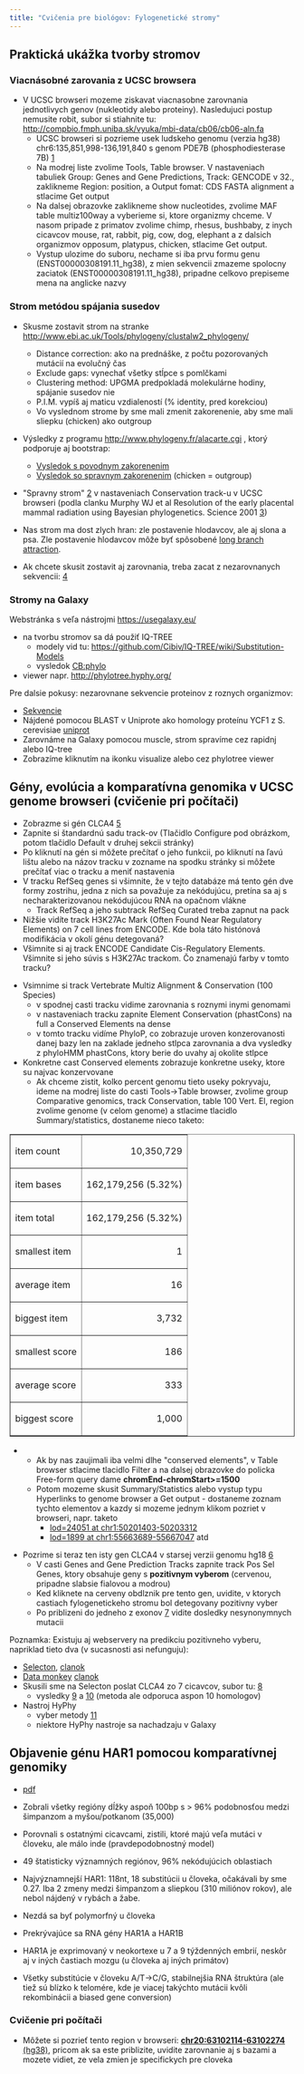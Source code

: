 ```yaml
---
title: "Cvičenia pre biológov: Fylogenetické stromy"
---
```



## Praktická ukážka tvorby stromov

### Viacnásobné zarovania z UCSC browsera

  - V UCSC browseri mozeme ziskavat viacnasobne zarovnania jednotlivych
    genov (nukleotidy alebo proteiny). Nasledujuci postup nemusite
    robit, subor si stiahnite tu:
    <http://compbio.fmph.uniba.sk/vyuka/mbi-data/cb06/cb06-aln.fa>
      - UCSC browseri si pozrieme usek ludskeho genomu (verzia hg38)
        chr6:135,851,998-136,191,840 s genom PDE7B (phosphodiesterase
        7B)
        [1](http://genome-euro.ucsc.edu/cgi-bin/hgTracks?db=hg38&position=chr6%3A135851998-136191840)
      - Na modrej liste zvolime Tools, Table browser. V nastaveniach
        tabuliek Group: Genes and Gene Predictions, Track: GENCODE v
        32., zaklikneme Region: position, a Output fomat: CDS FASTA
        alignment a stlacime Get output
      - Na dalsej obrazovke zaklikneme show nucleotides, zvolime MAF
        table multiz100way a vyberieme si, ktore organizmy chceme. V
        nasom pripade z primatov zvolime chimp, rhesus, bushbaby, z
        inych cicavcov mouse, rat, rabbit, pig, cow, dog, elephant a z
        dalsich organizmov opposum, platypus, chicken, stlacime Get
        output.
      - Vystup ulozime do suboru, nechame si iba prvu formu genu
        (ENST00000308191.11\_hg38), z mien sekvencii zmazeme spolocny
        zaciatok (ENST00000308191.11\_hg38), pripadne celkovo prepiseme
        mena na anglicke nazvy

### Strom metódou spájania susedov

  - Skusme zostavit strom na stranke
    <http://www.ebi.ac.uk/Tools/phylogeny/clustalw2_phylogeny/>
      - Distance correction: ako na prednáške, z počtu pozorovaných
        mutácií na evolučný čas
      - Exclude gaps: vynechať všetky stĺpce s pomlčkami
      - Clustering method: UPGMA predpokladá molekulárne hodiny,
        spájanie susedov nie
      - P.I.M. vypíš aj maticu vzdialeností (% identity, pred korekciou)
      - Vo vyslednom strome by sme mali zmenit zakorenenie, aby sme mali
        sliepku (chicken) ako outgroup

  - Výsledky z programu <http://www.phylogeny.fr/alacarte.cgi> , ktorý
    podporuje aj bootstrap:
      - [Vysledok s povodnym zakorenenim](./Media:Cb06-aln.pdf.md)
      - [Vysledok so spravnym
        zakorenenim](./Media:Cb06-aln-root.pdf.md) (chicken =
        outgroup)

  - "Spravny strom"
    [2](http://genome-euro.ucsc.edu/images/phylo/hg38_100way.png) v
    nastaveniach Conservation track-u v UCSC browseri (podla clanku
    Murphy WJ et al Resolution of the early placental mammal radiation
    using Bayesian phylogenetics. Science 2001
    [3](http://www.sciencemag.org/cgi/pmidlookup?view=long&pmid=11743200))
  - Nas strom ma dost zlych hran: zle postavenie hlodavcov, ale aj slona
    a psa. Zle postavenie hlodavcov môže byť spôsobené [long branch
    attraction](https://en.wikipedia.org/wiki/Long_branch_attraction).
  - Ak chcete skusit zostavit aj zarovnania, treba zacat z nezarovnanych
    sekvencii:
    [4](http://compbio.fmph.uniba.sk/vyuka/mbi-data/cb06/cb06-seq.fa)

### Stromy na Galaxy

Webstránka s veľa nástrojmi <https://usegalaxy.eu/>

  - na tvorbu stromov sa dá použiť IQ-TREE
      - modely vid tu:
        <https://github.com/Cibiv/IQ-TREE/wiki/Substitution-Models>
      - vysledok [CB:phylo](./CB:phylo.md)
  - viewer napr. <http://phylotree.hyphy.org/>

Pre dalsie pokusy: nezarovnane sekvencie proteinov z roznych organizmov:

  - [Sekvencie](http://compbio.fmph.uniba.sk/vyuka/mbi-data/cb06/cb06-prot.fa)
  - Nájdené pomocou BLAST v Uniprote ako homology proteínu YCF1 z S.
    cerevisiae [uniprot](https://www.uniprot.org/uniprotkb/P39109/entry)
  - Zarovnáme na Galaxy pomocou muscle, strom spravíme cez rapidnj alebo
    IQ-tree
  - Zobrazíme kliknutím na ikonku visualize alebo cez phylotree viewer

## Gény, evolúcia a komparatívna genomika v UCSC genome browseri (cvičenie pri počítači)

  - Zobrazme si gén CLCA4
    [5](http://genome-euro.ucsc.edu/cgi-bin/hgTracks?db=hg38&position=chr1%3A86538658-86589173)
  - Zapnite si štandardnú sadu track-ov (Tlačidlo Configure pod
    obrázkom, potom tlačidlo Default v druhej sekcii stránky)
  - Po kliknutí na gén si môžete prečítať o jeho funkcii, po kliknutí na
    ľavú lištu alebo na názov tracku v zozname na spodku stránky si
    môžete prečítať viac o tracku a meniť nastavenia
  - V tracku RefSeq genes si všimnite, že v tejto databáze má tento gén
    dve formy zostrihu, jedna z nich sa považuje za nekódujúcu, pretína
    sa aj s necharakterizovanou nekódujúcou RNA na opačnom vlákne
      - Track RefSeq a jeho subtrack RefSeq Curated treba zapnut na pack
  - Nižšie vidíte track H3K27Ac Mark (Often Found Near Regulatory
    Elements) on 7 cell lines from ENCODE. Kde bola táto histónová
    modifikácia v okolí génu detegovaná?
  - Všimnite si aj track ENCODE Candidate Cis-Regulatory Elements.
    Všimnite si jeho súvis s H3K27Ac trackom. Čo znamenajú farby v
    tomto tracku?

<!-- end list -->

  - Vsimnime si track Vertebrate Multiz Alignment & Conservation (100
    Species)
      - v spodnej casti tracku vidime zarovnania s roznymi inymi
        genomami
      - v nastaveniach tracku zapnite Element Conservation (phastCons)
        na full a Conserved Elements na dense
      - v tomto tracku vidíme PhyloP, co zobrazuje uroven konzerovanosti
        danej bazy len na zaklade jedneho stlpca zarovnania a dva
        vysledky z phyloHMM phastCons, ktory berie do uvahy aj okolite
        stlpce
  - Konkretne cast Conserved elements zobrazuje konkretne useky, ktore
    su najvac konzervovane
      - Ak chceme zistit, kolko percent genomu tieto useky pokryvaju,
        ideme na modrej liste do casti Tools-\>Table browser, zvolime
        group Comparative genomics, track Conservation, table 100 Vert.
        El, region zvolime genome (v celom genome) a stlacime tlacidlo
        Summary/statistics, dostaneme nieco taketo:

<TABLE border=1>

<TR>

<TD>

item count

</TD>

<TD ALIGN=RIGHT>

10,350,729

</TD>

</TR>

<TR>

<TD>

item bases

</TD>

<TD ALIGN=RIGHT>

162,179,256 (5.32%)

</TD>

</TR>

<TR>

<TD>

item total

</TD>

<TD ALIGN=RIGHT>

162,179,256 (5.32%)

</TD>

</TR>

<TR>

<TD>

smallest item

</TD>

<TD ALIGN=RIGHT>

1

</TD>

</TR>

<TR>

<TD>

average item

</TD>

<TD ALIGN=RIGHT>

16

</TD>

</TR>

<TR>

<TD>

biggest item

</TD>

<TD ALIGN=RIGHT>

3,732

</TD>

</TR>

<TR>

<TD>

smallest score

</TD>

<TD ALIGN=RIGHT>

186

</TD>

</TR>

<TR>

<TD>

average score

</TD>

<TD ALIGN=RIGHT>

333

</TD>

</TR>

<TR>

<TD>

biggest score

</TD>

<TD ALIGN=RIGHT>

1,000

</TD>

</TR>

</TABLE>

  -   - Ak by nas zaujimali iba velmi dlhe "conserved elements", v Table
        browser stlacime tlacidlo Filter a na dalsej obrazovke do
        policka Free-form query dame **chromEnd-chromStart\>=1500**
      - Potom mozeme skusit Summary/Statistics alebo vystup typu
        Hyperlinks to genome browser a Get output - dostaneme zoznam
        tychto elementov a kazdy si mozeme jednym klikom pozriet v
        browseri, napr. taketo
          - [lod=24051 at
            chr1:50201403-50203312](http://genome-euro.ucsc.edu/cgi-bin/hgTracks?db=hg38&position=chr1:50201403-50203312)
          - [lod=1899 at
            chr1:55663689-55667047](http://genome-euro.ucsc.edu/cgi-bin/hgTracks?db=hg38&position=chr1:55663689-55667047)
            atd

<!-- end list -->

  - Pozrime si teraz ten isty gen CLCA4 v starsej verzii genomu hg18
    [6](http://genome-euro.ucsc.edu/cgi-bin/hgTracks?db=hg18&position=chr1%3A86776929-86827444)
      - V casti Genes and Gene Prediction Tracks zapnite track Pos Sel
        Genes, ktory obsahuje geny s **pozitivnym vyberom** (cervenou,
        pripadne slabsie fialovou a modrou)
      - Ked kliknete na cerveny obdlznik pre tento gen, uvidite, v
        ktorych castiach fylogenetickeho stromu bol detegovany pozitivny
        vyber
      - Po priblizeni do jedneho z exonov
        [7](http://genome-euro.ucsc.edu/cgi-bin/hgTracks?db=hg18&position=chr1%3A86805823-86805917)
        vidite dosledky nesynonymnych mutacii

Poznamka: Existuju aj webservery na predikciu pozitivneho vyberu,
napriklad tieto dva (v sucasnosti asi nefunguju):

  - [Selecton](http://selecton.tau.ac.il/),
    [clanok](http://www.tau.ac.il/~talp/publications/selecton2007.pdf)
  - [Data monkey](http://www.datamonkey.org/)
    [clanok](http://mbe.oxfordjournals.org/cgi/content/abstract/22/5/1208)
  - Skusili sme na Selecton poslat CLCA4 zo 7 cicavcov, subor tu:
    [8](http://compbio.fmph.uniba.sk/vyuka/mbi-data/cb07/clca4.mfa)
      - vysledky
        [9](http://compbio.fmph.uniba.sk/vyuka/mbi-data/cb07/clca4-selecton.html)
        a
        [10](http://compbio.fmph.uniba.sk/vyuka/mbi-data/cb07/clca4-omega.txt)
        (metoda ale odporuca aspon 10 homologov)
  - Nastroj HyPhy
      - vyber metody
        [11](http://hyphy.org/getting-started/#characterizing-selective-pressures)
      - niektore HyPhy nastroje sa nachadzaju v Galaxy

## Objavenie génu HAR1 pomocou komparatívnej genomiky

  - [pdf](http://ribonode.ucsc.edu/Pubs/Pollard_etal06.pdf)

  - Zobrali všetky regióny dĺžky aspoň 100bp s \> 96% podobnosťou medzi
    šimpanzom a myšou/potkanom (35,000)

  - Porovnali s ostatnými cicavcami, zistili, ktoré majú veľa mutáci v
    človeku, ale málo inde (pravdepodobnostný model)

  - 49 štatisticky významných regiónov, 96% nekódujúcich oblastiach

  - Najvýznamnejší HAR1: 118nt, 18 substitúcii u človeka, očakávali by
    sme 0.27. Iba 2 zmeny medzi šimpanzom a sliepkou (310 miliónov
    rokov), ale nebol nájdený v rybách a žabe.

  - Nezdá sa byť polymorfný u človeka

  - Prekrývajúce sa RNA gény HAR1A a HAR1B

  - HAR1A je exprimovaný v neokortexe u 7 a 9 týždenných embrií, neskôr
    aj v iných častiach mozgu (u človeka aj iných primátov)

  - Všetky substitúcie v človeku A/T-\>C/G, stabilnejšia RNA štruktúra
    (ale tiež sú blízko k telomére, kde je viacej takýchto mutácii kvôli
    rekombinácii a biased gene conversion)

### Cvičenie pri počítači

  - Môžete si pozrieť tento region v browseri:
    [**chr20:63102114-63102274**
    (hg38)](http://genome-euro.ucsc.edu/cgi-bin/hgTracks?db=hg38&position=chr20%3A63102114-63102274),
    pricom ak sa este priblizite, uvidite zarovnanie aj s bazami a
    mozete vidiet, ze vela zmien je specifickych pre cloveka

